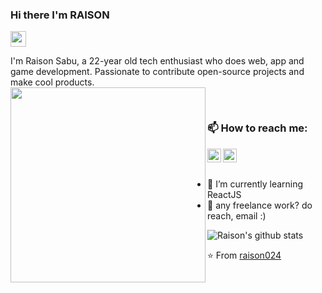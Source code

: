 ### Hi there I'm RAISON 
<img src="https://tenor.com/bM2a1.gif" width="25px">

I'm Raison Sabu, a 22-year old tech enthusiast who does web, app and game development. Passionate to contribute open-source projects and make cool products.<br>
<img align="left" src="https://tenor.com/view/xero-code-code-xer0-code_xer0-code-xero-gif-24040429.gif" width="312" height="312" />

&nbsp;&nbsp;&nbsp;&nbsp; 

### 📫 How to reach me: 
<a href="https://www.linkedin.com/in/raison-sabu-57b90421b/">
  <img align="left" alt="LinkedIN" width="22px" src="https://raw.githubusercontent.com/peterthehan/peterthehan/master/assets/linkedin.svg" />
</a>
<a href="https://github.com/raison024">
  <img align="left" alt="Github" width="22px" src="https://raw.githubusercontent.com/peterthehan/peterthehan/master/assets/github.svg" style="color: white" />
</a><br><br>

- 🌱 I’m currently learning ReactJS<br>
- 💼 any freelance work? do reach, email :)

![Raison's github stats](https://github-readme-stats.vercel.app/api?username=raison024&show_icons=true&theme=dark)

⭐️ From [raison024](https://github.com/raison024)
